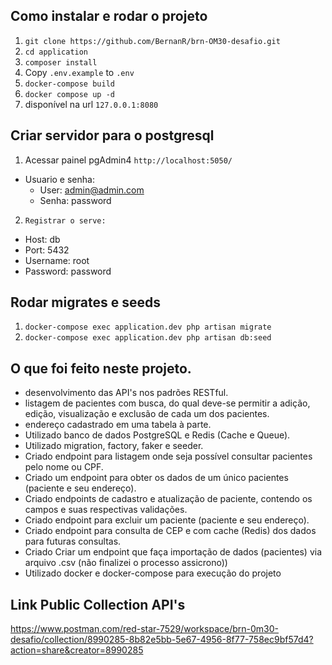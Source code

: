 ## Como instalar e rodar o projeto

1. ```git clone https://github.com/BernanR/brn-OM30-desafio.git```
2. ```cd application```
3. ```composer install```
3. Copy ```.env.example``` to ```.env```
4. ```docker-compose build```
5. ```docker compose up -d```
6. disponível na url ```127.0.0.1:8080```

## Criar servidor para o postgresql

1. Acessar painel pgAdmin4 ```http://localhost:5050/```
  - Usuario e senha:
    - User: admin@admin.com
    - Senha: password

2. ```Registrar o serve:```
  - Host: db
  - Port: 5432
  - Username: root
  - Password: password

## Rodar migrates e seeds

1. ```docker-compose exec application.dev php artisan migrate```
2. ```docker-compose exec application.dev php artisan db:seed```

## O que foi feito neste projeto.

 - desenvolvimento das API's nos padrões RESTful.
 - listagem de pacientes com busca, do qual deve-se permitir a adição, edição, visualização e exclusão de cada um dos pacientes.
 - endereço cadastrado em uma tabela à parte.
 - Utilizado banco de dados PostgreSQL e Redis (Cache e Queue).
 - Utilizado migration, factory, faker e seeder.
 - Criado endpoint para listagem onde seja possível consultar pacientes pelo nome ou CPF.
 - Criado um endpoint para obter os dados de um único pacientes (paciente e seu endereço).
 - Criado endpoints de cadastro e atualização de paciente, contendo os campos e suas respectivas validações.
 - Criado endpoint para excluir um paciente (paciente e seu endereço).
 - Criado endpoint para consulta de CEP e com cache (Redis) dos dados para futuras consultas.
 - Criado Criar um endpoint que faça importação de dados (pacientes) via arquivo .csv (não finalizei o processo assicrono))
 - Utilizado docker e docker-compose para execução do projeto 

## Link Public Collection API's
https://www.postman.com/red-star-7529/workspace/brn-0m30-desafio/collection/8990285-8b82e5bb-5e67-4956-8f77-758ec9bf57d4?action=share&creator=8990285
